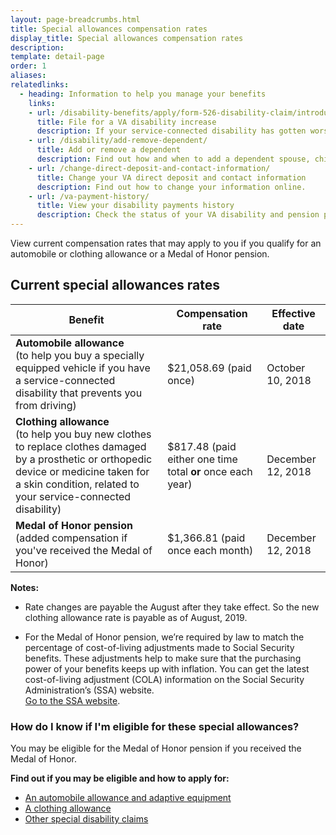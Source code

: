 ```yaml
---
layout: page-breadcrumbs.html
title: Special allowances compensation rates
display_title: Special allowances compensation rates
description:
template: detail-page
order: 1
aliases:
relatedlinks:
  - heading: Information to help you manage your benefits
    links:
    - url: /disability-benefits/apply/form-526-disability-claim/introduction/ 
      title: File for a VA disability increase
      description: If your service-connected disability has gotten worse, find out how to file a claim to increase your disability rating.
    - url: /disability/add-remove-dependent/
      title: Add or remove a dependent
      description: Find out how and when to add a dependent spouse, child, or parent to your VA disability benefits. Also learn how to remove a dependent from your benefits.
    - url: /change-direct-deposit-and-contact-information/
      title: Change your VA direct deposit and contact information
      description: Find out how to change your information online.
    - url: /va-payment-history/
      title: View your disability payments history
      description: Check the status of your VA disability and pension payments. You can also see certain survivor benefits.      
---
```

<div class="va-introtext">

View current compensation rates that may apply to you if you qualify for an automobile or clothing allowance or a Medal of Honor pension.

</div>


<h2>Current special allowances rates</h2>

| Benefit  | Compensation rate | Effective date | 
| -- | -- | -- | 
| **Automobile allowance** <br> (to help you buy a specially equipped vehicle if you have a service-connected disability that prevents you from driving) | $21,058.69 (paid once) | October 10, 2018 | 
| **Clothing allowance** <br> (to help you buy new clothes to replace clothes damaged by a prosthetic or orthopedic device or medicine taken for a skin condition, related to your service-connected disability)  | $817.48 (paid either one time total **or** once each year) | December 12, 2018 | 
| **Medal of Honor pension** <br> (added compensation if you've received the Medal of Honor) | $1,366.81 (paid once each month) | December 12, 2018 | 

**Notes:**

- Rate changes are payable the August after they take effect. So the new clothing allowance rate is payable as of August, 2019.

- For the Medal of Honor pension, we’re required by law to match the percentage of cost-of-living adjustments made to Social Security benefits. These adjustments help to make sure that the purchasing power of your benefits keeps up with inflation. You can get the latest cost-of-living adjustment (COLA) information on the Social Security Administration’s (SSA) website. <br>
[Go to the SSA website](http://www.socialsecurity.gov/cola/).

<h3>How do I know if I'm eligible for these special allowances?</h3>

You may be eligible for the Medal of Honor pension if you received the Medal of Honor.

**Find out if you may be eligible and how to apply for:**

- [An automobile allowance and adaptive equipment](/disability/eligibility/special-claims/automobile-allowance-adaptive-equipment/)
- [A clothing allowance](/disability/eligibility/special-claims/clothing-allowance/)
- [Other special disability claims](/disability/eligibility/special-claims/)


